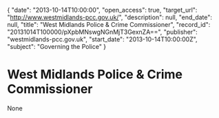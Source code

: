 {
  "date": "2013-10-14T10:00:00", 
  "open_access": true, 
  "target_url": "http://www.westmidlands-pcc.gov.uk/", 
  "description": null, 
  "end_date": null, 
  "title": "West Midlands Police & Crime Commissioner", 
  "record_id": "20131014T100000/pXpbMNswgNGnMjT3GexnZA==", 
  "publisher": "westmidlands-pcc.gov.uk", 
  "start_date": "2013-10-14T10:00:00Z", 
  "subject": "Governing the Police"
}

# West Midlands Police & Crime Commissioner

None